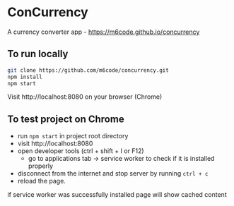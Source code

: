 # ConCurrency
A currency converter app - https://m6code.github.io/concurrency

## To run locally
```sh
git clone https://github.com/m6code/concurrency.git
npm install
npm start
```

Visit http://localhost:8080 on your browser (Chrome)

## To test project on Chrome
- run ```npm start``` in project root directory
- visit http://localhost:8080
- open developer tools (ctrl + shift + I or F12)
  - go to applications tab -> service worker to check if it is installed properly
- disconnect from the internet and stop server by running ```ctrl + c```
- reload the page. 

if service worker was successfully installed page will show cached content
